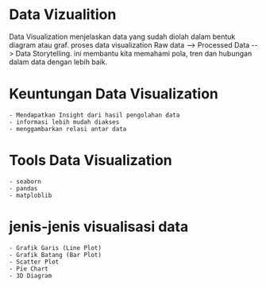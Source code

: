 # Data Vizualition

Data Visualization menjelaskan data yang sudah diolah dalam bentuk diagram atau graf. proses data visualization Raw data --> Processed Data --> Data Storytelling. ini membantu kita memahami pola, tren dan hubungan dalam data dengan lebih baik.

# Keuntungan Data Visualization

    - Mendapatkan Insight dari hasil pengolahan data
    - informasi lebih mudah diakses
    - menggambarkan relasi antar data

# Tools Data Visualization

    - seaborn
    - pandas
    - matploblib

# jenis-jenis visualisasi data

    - Grafik Garis (Line Plot)
    - Grafik Batang (Bar Plot)
    - Scatter Plot
    - Pie Chart
    - 3D Diagram
